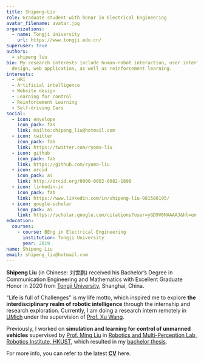 ```yaml
---
title: Shipeng-Liu
role: Graduate student with honor in Electrical Engineering
avatar_filename: avatar.jpg
organizations:
  - name: Tongji University
    url: https://www.tongji.edu.cn/
superuser: true
authors:
  - shipeng liu
bio: My research interests include human-robot interaction, user interface
  design, web application, as well as reinforcement learning.
interests:
  - HRI
  - Artificial intelligence
  - Website design
  - Learning for control
  - Reinforcement Learning
  - Self-driving Cars
social:
  - icon: envelope
    icon_pack: fas
    link: mailto:shipeng_liu@hotmail.com
  - icon: twitter
    icon_pack: fab
    link: https://twitter.com/ryoma-liu
  - icon: github
    icon_pack: fab
    link: https://github.com/ryoma-liu
  - icon: orcid
    icon_pack: ai
    link: http://orcid.org/0000-0002-8082-1890
  - icon: linkedin-in
    icon_pack: fab
    link: https://www.linkedin.com/in/shipeng-liu-981586195/
  - icon: google-scholar
    icon_pack: ai
    link: https://scholar.google.com/citations?user=yGD9V6MAAAAJ&hl=en
education:
  courses:
    - course: BEng in Electrical Engineering
      institution: Tongji University
      year: 2019
name: Shipeng Liu
email: shipeng_liu@hotmail.com
---
```

**Shipeng Liu** (in Chinese: 刘世鹏)  received his Bachelor’s Degree in Communication Engineering and Mathematics with Excellent Graduate Honor in 2020 from [Tongji University](https://www.tongji.edu.cn/), Shanghai, China.

“Life is full of Challenges” is my life motto,  which  inspired me to explore **the interdisciplinary realm of robotic intelligence** through the internship and research exploration. Currently, I am doing a research intern remotely in [UMich](https://cse.engin.umich.edu/) under the supervision of [Prof. Xu Wang](http://www.cs.cmu.edu/~xuwang/). 

Previously, I worked on **simulation and learning for control of unmanned vehicles** supervised by [Prof. Ming Liu](https://sites.google.com/site/mingliurobot/home) in [Robotics and Multi-Perception Lab, Robotics Institute, HKUST](https://www.ram-lab.com/), which resulted in my [bachelor thesis](https://drive.google.com/file/d/1vxKW60K_4ylXPLzWtbUYh4adRWStaSmV/view?usp=sharing).

For more info, you can refer to the latest **[CV](</pdf/cv.pdf>)** here.